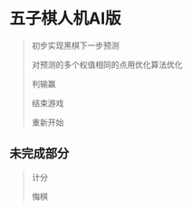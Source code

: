 # 五子棋人机AI版

> 初步实现黑棋下一步预测
> 
> 对预测的多个权值相同的点用优化算法优化
> 
> 判输赢
> 
> 结束游戏
> 
> 重新开始

未完成部分
---

> 计分
> 
> 悔棋